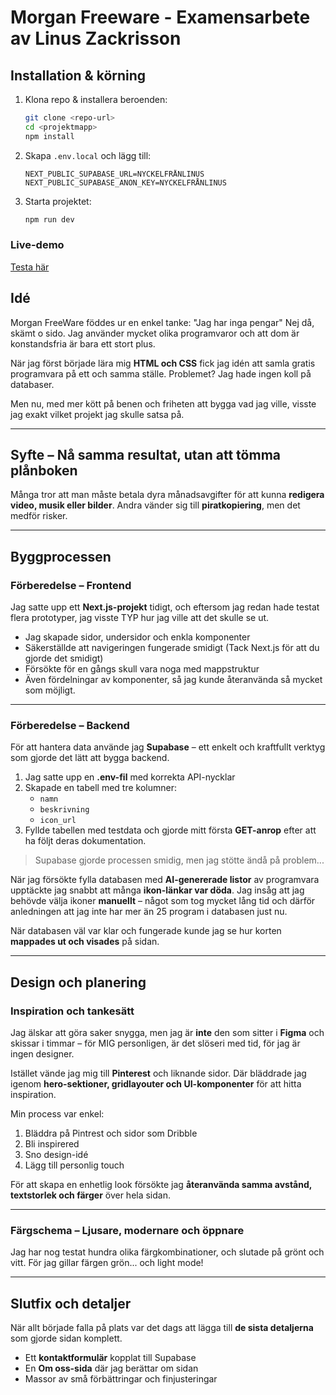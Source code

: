 # Morgan Freeware - Examensarbete av Linus Zackrisson

## Installation & körning

1. Klona repo & installera beroenden:
   ```sh
   git clone <repo-url>
   cd <projektmapp>
   npm install
   ```
2. Skapa `.env.local` och lägg till:
   ```env
   NEXT_PUBLIC_SUPABASE_URL=NYCKELFRÅNLINUS
   NEXT_PUBLIC_SUPABASE_ANON_KEY=NYCKELFRÅNLINUS
   ```
3. Starta projektet:
   ```sh
   npm run dev
   ```

### Live-demo

[Testa här](#https://morgan-freeware.vercel.app/)

## Idé

Morgan FreeWare föddes ur en enkel tanke: "Jag har inga pengar" Nej då, skämt o sido. Jag använder mycket olika programvaror och att dom är konstandsfria är bara ett stort plus.

När jag först började lära mig **HTML och CSS** fick jag idén att samla gratis programvara på ett och samma ställe. Problemet? Jag hade ingen koll på databaser.

Men nu, med mer kött på benen och friheten att bygga vad jag ville, visste jag exakt vilket projekt jag skulle satsa på.

---

## Syfte – Nå samma resultat, utan att tömma plånboken

Många tror att man måste betala dyra månadsavgifter för att kunna **redigera video, musik eller bilder**. Andra vänder sig till **piratkopiering**, men det medför risker.

---

## Byggprocessen

### Förberedelse – Frontend

Jag satte upp ett **Next.js-projekt** tidigt, och eftersom jag redan hade testat flera prototyper, jag visste TYP hur jag ville att det skulle se ut.

- Jag skapade sidor, undersidor och enkla komponenter
- Säkerställde att navigeringen fungerade smidigt (Tack Next.js för att du gjorde det smidigt)
- Försökte för en gångs skull vara noga med mappstruktur
- Även fördelningar av komponenter, så jag kunde återanvända så mycket som möjligt.

---

### Förberedelse – Backend

För att hantera data använde jag **Supabase** – ett enkelt och kraftfullt verktyg som gjorde det lätt att bygga backend.

1. Jag satte upp en **.env-fil** med korrekta API-nycklar
2. Skapade en tabell med tre kolumner:
   - `namn`
   - `beskrivning`
   - `icon_url`
3. Fyllde tabellen med testdata och gjorde mitt första **GET-anrop** efter att ha följt deras dokumentation.

> Supabase gjorde processen smidig, men jag stötte ändå på problem...

När jag försökte fylla databasen med **AI-genererade listor** av programvara upptäckte jag snabbt att många **ikon-länkar var döda**. Jag insåg att jag behövde välja ikoner **manuellt** – något som tog mycket lång tid
och därför anledningen att jag inte har mer än 25 program i databasen just nu.

När databasen väl var klar och fungerade kunde jag se hur korten **mappades ut och visades** på sidan.

---

## Design och planering

### Inspiration och tankesätt

Jag älskar att göra saker snygga, men jag är **inte** den som sitter i **Figma** och skissar i timmar – för MIG personligen, är det slöseri med tid, för jag är ingen designer.

Istället vände jag mig till **Pinterest** och liknande sidor. Där bläddrade jag igenom **hero-sektioner, gridlayouter och UI-komponenter** för att hitta inspiration.

Min process var enkel:

1. Bläddra på Pintrest och sidor som Dribble
2. Bli inspirered 
3. Sno design-idé
4. Lägg till personlig touch


För att skapa en enhetlig look försökte jag **återanvända samma avstånd, textstorlek och färger** över hela sidan.

---

### Färgschema – Ljusare, modernare och öppnare

Jag har nog testat hundra olika färgkombinationer, och slutade på grönt och vitt. För jag gillar färgen grön... och light mode!

---

## Slutfix och detaljer

När allt började falla på plats var det dags att lägga till **de sista detaljerna** som gjorde sidan komplett.

- Ett **kontaktformulär** kopplat till Supabase
- En **Om oss-sida** där jag berättar om sidan
- Massor av små förbättringar och finjusteringar


